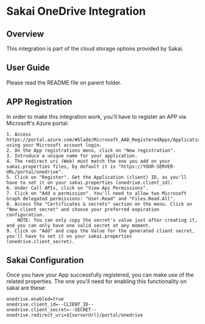 Sakai OneDrive Integration
==========================

Overview
--------
This integration is part of the cloud storage options provided by Sakai.


User Guide
----------
Please read the README file on parent folder.


APP Registration
----------------
In order to make this integration work, you'll have to register an APP via Microsoft's Azure portal:

	1. Access https://portal.azure.com/#blade/Microsoft_AAD_RegisteredApps/ApplicationsListBlade using your Microsoft account login.
	2. On the App registrations menu, click on "New registration".
	3. Introduce a unique name for your application.
	4. The redirect uri (Web) must match the one you add on your sakai.properties files, by default it is "https://YOUR-SERVER-URL/portal/onedrive".
	5. Click on "Register". Get the Application (client) ID, as you'll have to set it on your sakai.properties (onedrive.client_id).
	6. Under Call APIs, click on "View Api Permissions".
	7. Click on "Add a permission". You'll need to allow two Microsoft Graph delegated permissions: "User.Read" and "Files.Read.All".
	8. Access the "Certificates & secrets" section on the menu. Click on "New client secret" and choose your preferred expiration configuration.
		NOTE: You can only copy the secret's value just after creating it, and you can only have one valid secret at any moment.
	9. Click on "Add" and copy the Value for the generated client secret, you'll have to set it on your sakai.properties (onedrive.client_secret).


Sakai Configuration
-------------------
Once you have your App successfully registered, you can make use of the related properties. The one you'll need for enabling this functionality on sakai are these:

	onedrive.enabled=true
	onedrive.client_id=--CLIENT_ID--
	onedrive.client_secret=--SECRET--
	onedrive.redirect_uri=${serverUrl}/portal/onedrive